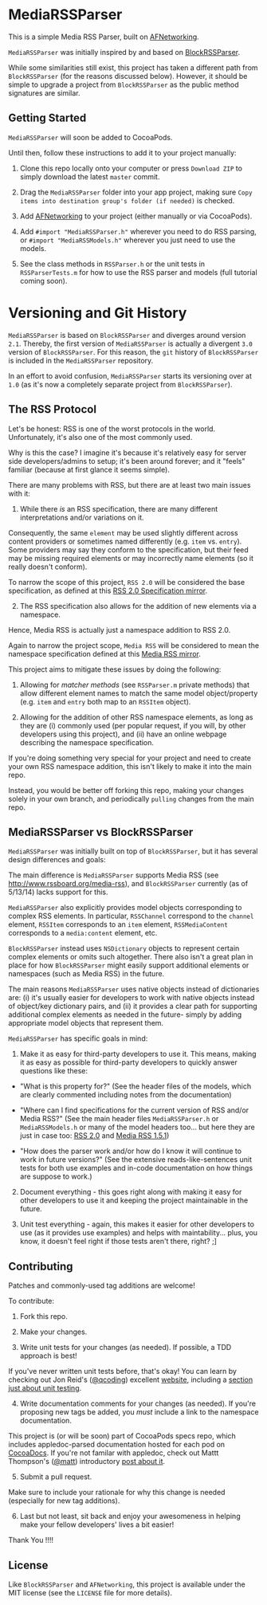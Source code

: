 # MediaRSSParser

This is a simple Media RSS Parser, built on <a href="https://github.com/AFNetworking/AFNetworking/">AFNetworking</a>.

`MediaRSSParser` was initially inspired by and based on <a href="https://github.com/tibo/BlockRSSParser">BlockRSSParser</a>.

While some similarities still exist, this project has taken a different path from `BlockRSSParser` (for the reasons discussed below). However, it should be simple to upgrade a project from `BlockRSSParser` as the public method signatures are similar.

## Getting Started

`MediaRSSParser` will soon be added to CocoaPods.

Until then, follow these instructions to add it to your project manually:

1. Clone this repo locally onto your computer or press `Download ZIP` to simply download the latest `master` commit.

2. Drag the `MediaRSSParser` folder into your app project, making sure `Copy items into destination group's folder (if needed)` is checked.
	
3. Add <a href="https://github.com/AFNetworking/AFNetworking/">AFNetworking</a> to your project (either manually or via CocoaPods).

4. Add `#import "MediaRSSParser.h"` wherever you need to do RSS parsing, or `#import "MediaRSSModels.h"` wherever you just need to use the models.

5. See the class methods in `RSSParser.h` or the unit tests in `RSSParserTests.m` for how to use the RSS parser and models (full tutorial coming soon).

# Versioning and Git History

`MediaRSSParser` is based on `BlockRSSParser` and diverges around version `2.1`. Thereby, the first version of `MediaRSSParser` is actually a divergent `3.0` version of `BlockRSSParser`. For this reason, the `git` history of `BlockRSSParser` is included in the `MediaRSSParser` repository.

In an effort to avoid confusion, `MediaRSSParser` starts its versioning over at `1.0` (as it's now a completely separate project from `BlockRSSParser`).

## The RSS Protocol

Let's be honest: RSS is one of the worst protocols in the world. Unfortunately, it's also one of the most commonly used.

Why is this the case? I imagine it's because it's relatively easy for server side developers/admins to setup; it's been around forever; and it "feels" familiar (because at first glance it seems simple).

There are many problems with RSS, but there are at least two main issues with it:

1) While there *is* an RSS specification, there are many different interpretations and/or variations on it.

Consequently, the same `element` may be used slightly different across content providers or sometimes named differently (e.g. `item` vs. `entry`). Some providers may say they conform to the specification, but their feed may be missing required elements or may incorrectly name elements (so it really doesn't conform).

To narrow the scope of this project, `RSS 2.0` will be considered the base specification, as defined at this <a href="http://cyber.law.harvard.edu/rss/rss.html">RSS 2.0 Specification mirror</a>.

2) The RSS specification also allows for the addition of new elements via a namespace.

Hence, Media RSS is actually just a namespace addition to RSS 2.0.

Again to narrow the project scope, `Media RSS` will be considered to mean the namespace specification defined at this <a href="http://www.rssboard.org/media-rss">Media RSS mirror</a>.

This project aims to mitigate these issues by doing the following:

1) Allowing for *matcher methods* (see `RSSParser.m` private methods) that allow different element names to match the same model object/property (e.g. `item` and `entry` both map to an `RSSItem` object).

2) Allowing for the addition of other RSS namespace elements, as long as they are (i) commonly used (per popular request, if you will, by other developers using this project), and (ii) have an online webpage describing the namespace specification.

If you're doing something very special for your project and need to create your own RSS namespace addition, this isn't likely to make it into the main repo.

Instead, you would be better off forking this repo, making your changes solely in your own branch, and periodically `pulling` changes from the main repo.

## MediaRSSParser vs BlockRSSParser

`MediaRSSParser` was initially built on top of `BlockRSSParser`, but it has several design differences and goals:

The main difference is `MediaRSSParser` supports Media RSS (see http://www.rssboard.org/media-rss), and `BlockRSSParser` currently (as of 5/13/14) lacks support for this.

`MediaRSSParser` also explicitly provides model objects corresponding to complex RSS elements. In particular, `RSSChannel` correspond to the `channel` element, `RSSItem` corresponds to an `item` element, `RSSMediaContent` corresponds to a `media:content` element, etc.

`BlockRSSParser` instead uses `NSDictionary` objects to represent certain complex elements or omits such altogether. There also isn't a great plan in place for how `BlockRSSParser` might easily support additional elements or namespaces (such as Media RSS) in the future.

The main reasons `MediaRSSParser` uses native objects instead of dictionaries are: (i) it's usually easier for developers to work with native objects instead of object/key dictionary pairs, and (ii) it provides a clear path for supporting additional complex elements as needed in the future- simply by adding appropriate model objects that represent them.

`MediaRSSParser` has specific goals in mind:

1) Make it as easy for third-party developers to use it. This means, making it as easy as possible for third-party developers to quickly answer questions like these:

- "What is this property for?" 
(See the header files of the models, which are clearly commented including notes from the documentation)

- "Where can I find specifications for the current version of RSS and/or Media RSS?" 
(See the main header files `MediaRSSParser.h` or `MediaRSSModels.h` or many of the model headers too... but here they are just in case too: <a href="http://cyber.law.harvard.edu/rss/rss.html">RSS 2.0</a> and <a href="http://www.rssboard.org/media-rss">Media RSS 1.5.1</a>)

- "How does the parser work and/or how do I know it will continue to work in future versions?" 
(See the extensive reads-like-sentences unit tests for both use examples and in-code documentation on how things are suppose to work.)

2) Document everything - this goes right along with making it easy for other developers to use it and keeping the project maintainable in the future.

3) Unit test everything - again, this makes it easier for other developers to use (as it provides use examples) and helps with maintability... plus, you know, it doesn't feel right if those tests aren't there, right? ;]

## Contributing

Patches and commonly-used tag additions are welcome!

To contribute:

1) Fork this repo.

2) Make your changes.

3) Write unit tests for your changes (as needed). If possible, a TDD approach is best!

If you've never written unit tests before, that's okay! You can learn by checking out Jon Reid's (<a href="https://twitter.com/qcoding">@qcoding</a>) excellent <a href="http://qualitycoding.org">website<a>, including a <a href="http://qualitycoding.org/unit-testing/">section just about unit testing</a>.

4) Write documentation comments for your changes (as needed). If you're proposing new tags be added, you *must* include a link to the namespace documentation.

This project is (or will be soon) part of CocoaPods specs repo, which includes appledoc-parsed documentation hosted for each pod on <a href="http://cocoadocs.org">CocoaDocs</a>. If you're not familar with appledoc, check out Mattt Thompson's (<a href="https://twitter.com/mattt">@matt</a>) introductory <a href="">post about it</a>.

5) Submit a pull request. 

Make sure to include your rationale for why this change is needed (especially for new tag additions).

6) Last but not least, sit back and enjoy your awesomeness in helping make your fellow developers' lives a bit easier!

Thank You !!!!

## License

Like `BlockRSSParser` and `AFNetworking`, this project is available under the MIT license (see the `LICENSE` file for more details).
